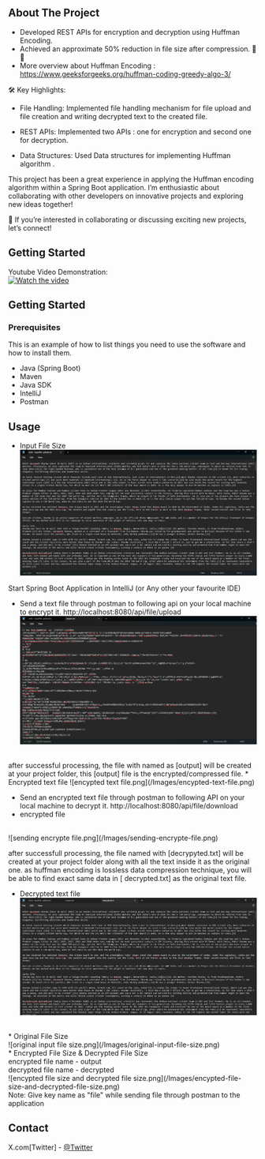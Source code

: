 <!-- ABOUT THE PROJECT -->
## About The Project

* Developed REST APIs for encryption and decryption using Huffman Encoding.
* Achieved an approximate 50% reduction in file size after compression. 💾✨
* More overview about Huffman Encoding : https://www.geeksforgeeks.org/huffman-coding-greedy-algo-3/ 


🛠️ Key Highlights:
* File Handling: Implemented file handling mechanism for file upload and file creation and writing decrypted text to the created file.

* REST APIs: Implemented two APIs : one for encryption and second one for decryption. 

* Data Structures: Used Data structures for implementing Huffman algorithm .

This project has been a great experience in applying the Huffman encoding algorithm within a Spring Boot application.
I’m enthusiastic about collaborating with other developers on innovative projects and exploring new ideas together!

🔗 If you’re interested in collaborating or discussing exciting new projects, let’s connect!

<!-- GETTING STARTED -->
## Getting Started


<!-- Video Demostration -->
Youtube Video  Demonstration:
<br>
[![Watch the video](https://img.youtube.com/vi/canBUAtUq8Q/0.jpg)](https://www.youtube.com/watch?v=canBUAtUq8Q&t=1s)


<!-- GETTING STARTED -->
## Getting Started


### Prerequisites

This is an example of how to list things you need to use the software and how to install them.
* Java (Spring Boot)
* Maven 
* Java SDK
* IntelliJ
* Postman


<!-- USAGE EXAMPLES -->
## Usage
* Input File Size
  ![input file image](/Images/input-File.png)

Start Spring Boot Application in IntelliJ (or Any other your favourite IDE)

* Send a text file through postman to following api on your local machine to encrypt it.
http://localhost:8080/api/file/upload
![encypted text file.png](/Images/encypted-text-file.png)
<br>
after successful processing, the file with named as [output] will be created at your project folder, this [output] file is the encrypted/compressed file.
* Encrypted text file
  ![encypted text file.png](/Images/encypted-text-file.png)

* Send an encrypted text file through postman to following API on your local machine to decrypt it.
http://localhost:8080/api/file/download
* encrypted file
<br>
  ![sending encrypte file.png](/Images/sending-encrypte-file.png)
<br>

after successfull processing, the file named with [decrypyted.txt] will be created at your project folder along with all the  text inside it as the original one.
as huffman encoding is lossless data compression technique, you will be able to find exact same data in [ decrypted.txt] as the original text file.
* Decrypted text file
  ![decrypted text file.png](/Images/decrypted-text-file.png)
<br>
* Original File Size
<br>
  ![original input file size.png](/Images/original-input-file-size.png)
<br>
* Encrypted File Size & Decrypted File Size
<br>
encrypted file name - output
<br>
decrypted file name - decrypted
<br>
  ![encypted file size and decrypted file size.png](/Images/encypted-file-size-and-decrypted-file-size.png)
<br>
Note: Give key name as "file" while sending file through postman to the application


<!-- CONTACT -->
## Contact

X.com[Twitter] - [@Twitter](https://twitter.com/prasad_2301) 

<!--Project Link: [https://github.com/your_username/repo_name](https://github.com/your_username/repo_name)-->

